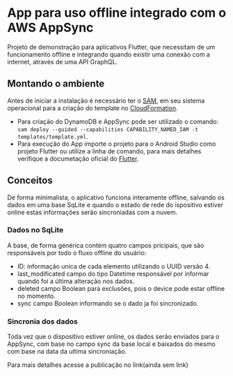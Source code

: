 
# App para uso offline integrado com o AWS AppSync   
Projeto de demonstração para aplicativos Flutter, que necessitam de um funcionamento offline e integrando quando existir uma conexão com a internet, através de uma API GraphQL.  
  
## Montando o ambiente
  
Antes de iniciar a instalação é necessário ter o [SAM](https://aws.amazon.com/pt/serverless/sam/), em seu sistema operacional para a criação do template no [CloudFormation](https://aws.amazon.com/pt/cloudformation/).
- Para criação do DynamoDB e AppSync pode ser utilizado o comando:  `sam deploy --guided --capabilities CAPABILITY_NAMED_IAM -t templates/template.yml`.
- Para execução do App importe o projeto para o Android Studio como projeto Flutter ou utilize a linha de comando, para mais detalhes verifique a documetação oficial do [Flutter](https://flutter.dev/docs/get-started/install).

## Conceitos
De forma minimalista, o aplicativo funciona interamente offline, salvando os dados em uma base SqLite e quando 
o estado de rede do ispositivo estiver online estas informações serão sincroniadas com a nuvem.

### Dados no SqLite
A base, de forma genérica contém quatro campos pricipais, que são responsáveis por todo o fluxo offline do usuário:
- ID: informação unica de cada elemento utilizando o UUID versão 4.
- last_modificated campo do tipo Datetime responsável por informar quando foi a última alteração nos dados.
- deleted campo Boolean para exclusões, pois o device pode estar offline no momento.
- sync campo Boolean informando se o dado ja foi sincronizado.

### Sincronia dos dados
Toda vez que o dispositivo estiver online, os dados serão enviados para o AppSync, com base no campo sync da base local e baixados do mesmo com base na data da ultima sincroniação.

Para mais detalhes acesse a publicação no link(ainda sem link)